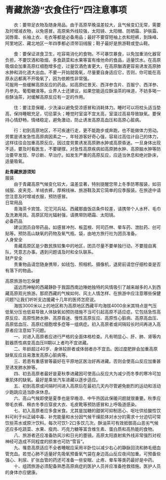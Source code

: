 # 青藏旅游“衣食住行”四注意事项  

&emsp;&emsp;衣：要带足衣物及随身用品。由于高原早晚温差较大，且气候变幻无常，需要及时增减衣物，以免感冒。高原紫外线较强，太阳镜、太阳帽、防晒霜、护肤霜、润唇膏、长袖上衣、毛衣等都是必备用品；最好不要穿短袖上衣和短裤，到珠峰、阿里地区、藏北地区一年四季都必须带羽绒服；鞋子最好是旅游鞋或登山鞋。  

&emsp;&emsp;食：要保证进食卫生，吃容易消化的食物。不可暴饮暴食，以免加重消化器官负担，不要饮酒和吸烟，多食蔬菜和水果等富有维他命的食品，适量饮水。在高原吸烟会加重高原红细胞增多症，过量饮酒危害更大，在高原酗酒更容易诱发高原肺水肿和消化道大出血。不要一开始就吸氧，尽量要自身适应它，否则，你可能在高原永远都离不开吸氧了，因为依赖性非常强。  
可服用一些缓解高原反应的药品，如高原红景天、西洋参含片、百服宁、西洋参、丹参丸、葡萄糖液等。业界人士还建议，如果您能适应酥油茶的味道，不妨多喝一些酥油茶，对缓解高原反应有一定的作用。  

&emsp;&emsp;住：要注意保暖，少洗澡以避免受凉感冒和消耗体力。睡时可以将枕头适当垫高，保持睡眠充足，切忌蒙头；睡觉时室温不宜太高，室温过高易导致缺氧。要保持心情舒畅，情绪稳定，避免激动，防止诱发高原高血压和高原心脏病。  

&emsp;&emsp;行：初到高原地区，不可疾速行走，更不能跑步或奔跑，也不能做体力劳动。劳累是诱发急性高原病因素之一，年轻游客好奇心强，容易过高估计自己的体力，这样往往会加重高原反应，因过度劳累诱发高原肺水肿或高原昏迷。一旦身体出现不适，要及时看医生，不要硬撑。对急性高原疾病如高原肺水肿、高原脑水肿等防治要早发现、早诊断、早治疗。如发生严重的高原反应，应适当休息和绝对卧床，适量吸氧。  

**赴青藏旅游须知**  
服装  
&emsp;&emsp;由于青藏高原气候变化较大，温差显著，特别提醒您带上冬季防寒服装，如羽绒服、皮夹克、羊绒衣裤，厚棉线袜、旅游鞋及其它简单的应季服装。在旅途中请您注意及时增减衣服，预防感冒。  
日常用品  
&emsp;&emsp;青海茶卡宾馆、沱沱河兵站、西藏那曲饭店条件较差，请携带个人水杯、毛巾及洗漱用具。高原区阳光辐射强，请携带防晒霜、太阳镜。  
必备药品  
&emsp;&emsp;建议团员自带药品，如感冒冲剂、板蓝根、阿司匹林、晕车药、泄肚药、创可贴等。预防高山缺氧的药物及氧气瓶、袋，由地方旅行社为团员准备。  
人身安全  
&emsp;&emsp;青藏高原区是少数民族较集中的地区，团员尽量不要单独行动，不要擅自离队，凭意志办事。遇到问题请及时和全队联系。  
财产安全  
&emsp;&emsp;贵重物品请您随身携带，如钱包、照相机、摄像机，退房前请您仔细检查是否有落下的物品。  

高原旅游勿忘保健  
&emsp;&emsp;遥远而神秘的西藏静卧于我国西南边陲她独特的风情吸引了越来越多的人到西藏高原观光旅游。那麽西藏的气候如何、风土人情怎样、在旅游中应注意哪些保健问题?让我们听听支边援藏十几年的医师怎麽说。  
&emsp;&emsp;海拔3000米以上的地区称为高原地区西藏平均海拔4000余米其特点是气压低氧分压也低易导致人体缺氧如预防措施不当可引起高原不适应症。它包括急性高原反应、高原性肺水肿、高原昏迷、慢性高原反应、高原性心脏病、高原高血压、高原低血压、高原红细胞增多症等一组病症。初入高原者或间隔较长时间再进入高原者应注意如下问题。  
&emsp;&emsp;一、对进入高原者应进行严格的全面体格检查。凡有明显心、肝、肺、肾等内脏器质性病变高血压Ⅲ期以上者均不宜进藏。  
&emsp;&emsp;二、年龄超过40岁、身体较胖者或体弱者亦不宜去。因过度肥胖会加重高原缺氧反应且易激发高原心脏病等。  
&emsp;&emsp;三、若患有重感冒等最好在平原地区医治好再进藏。否则会使高山反应加重甚至诱发肺水肿等。  
&emsp;&emsp;四、初去高原者最好是夏秋季进藏因可使高山反应大为减少而冬季的寒冷可加重肌体的缺氧。最好是乘坐汽车进藏以逐步适应。  
&emsp;&emsp;五、初到高原或间隔时间进入高原后在最初几天内尽管避免剧烈的运动和活动少跑跳应适当卧床休息。  
&emsp;&emsp;六、高山气候即使是夏季也是早晚凉、中午热因此保暖问题就很重要。秋季应带毛衣裤、棉衣冬季应穿皮大衣、毛皮靴等预防感冒和上呼吸道感染。  
&emsp;&emsp;七、初入高原者应多食米食。尤其是加糖的甜粥可抑制恶心、呕吐供给酸性饮料可利于纠正碱中毒、补充能量和水分因气候干燥肌体对水分的需求十分迫切可常饮些茶水或原汁饮料。每次可饮1-2口多饮几次。酥油茶可有效抵御高山恶劣气候还应多吃蔬菜、水果、瘦肉、巧克力糖等富含维生素、蛋白质和高热能的食物。  
&emsp;&emsp;八、旅游者还应准备防风沙和日光的墨镜。高原太阳直射紫外线非常强烈对视神经可造成不同程度的损害也可防“雪盲”。  
&emsp;&emsp;九、罹患高原适应不全者睡眠应采用半卧位以减少右心的静脉回流和肺毛细血管充血。若觉心肺不适量好先吸氧预备氧气袋在身边高山反应夜间加重。可预备些强心、利尿、扩张血管的药还可准备一些安眠、止疼、晕车等类药最好是中药。  
&emsp;&emsp;十、组团旅游必须配备熟悉高原病症的医护人员并应准备抢救措施。医护人员的身体亦应健康。  